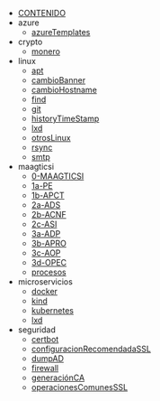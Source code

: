 * [CONTENIDO](../README.md)
* azure
  * [azureTemplates](azure/azureTemplates.md)
* crypto
  * [monero](crypto/monero.md)
* linux
  * [apt](linux/apt.md)
  * [cambioBanner](linux/cambioBanner.md)
  * [cambioHostname](linux/cambioHostname.md)
  * [find](linux/find.md)
  * [git](linux/git.md)
  * [historyTimeStamp](linux/historyTimeStamp.md)
  * [lxd](linux/lxd.md)
  * [otrosLinux](linux/otrosLinux.md)
  * [rsync](linux/rsync.md)
  * [smtp](linux/smtp.md)
* maagticsi
  * [0-MAAGTICSI](maagticsi/0-MAAGTICSI.md)
  * [1a-PE](maagticsi/1a-PE.md)
  * [1b-APCT](maagticsi/1b-APCT.md)
  * [2a-ADS](maagticsi/2a-ADS.md)
  * [2b-ACNF](maagticsi/2b-ACNF.md)
  * [2c-ASI](maagticsi/2c-ASI.md)
  * [3a-ADP](maagticsi/3a-ADP.md)
  * [3b-APRO](maagticsi/3b-APRO.md)
  * [3c-AOP](maagticsi/3c-AOP.md)
  * [3d-OPEC](maagticsi/3d-OPEC.md)
  * [procesos](maagticsi/img/procesos.png)
* microservicios
  * [docker](microservicios/docker.md)
  * [kind](microservicios/kind.md)
  * [kubernetes](microservicios/kubernetes.md)
  * [lxd](microservicios/lxd.md)
* seguridad
  * [certbot](seguridad/certbot.md)
  * [configuracionRecomendadaSSL](seguridad/configuracionRecomendadaSSL.md)
  * [dumpAD](seguridad/dumpAD.md)
  * [firewall](seguridad/firewall.md)
  * [generaciónCA](seguridad/generaciónCA.md)
  * [operacionesComunesSSL](seguridad/operacionesComunesSSL.md)
